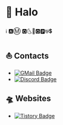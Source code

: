 # 🐙 Halo
ℹ️ 🅰️Ⓜ️ 🅾️🌜🌴🅾️🅿️⛎💲

## ⛵ Contacts
- [![GMail Badge](https://img.shields.io/badge/-yhak0205@gmail.com-EA4335?style=flat-square&logo=GMail&logoColor=white&link=mailto:yhak0205@gmail.com)](mailto:yhak0205@gmail.com)
- [![Discord Badge](https://img.shields.io/badge/-baghakdorung-5865F2?style=flat-square&logo=Discord&logoColor=white&link=https://discord.com)](https://discord.com/users/499043186078122004)

## 🛸 Websites
- [![Tistory Badge](https://img.shields.io/badge/-baghakdorung.tistory.com-ff5a4a?style=flat-square&logo=tistory&logoColor=white&link=baghakdorung.tistory.com)](baghakdorung.tistory.com)
